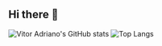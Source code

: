 ## Hi there 👋

<!--
**VorAd2/VorAd2** is a ✨ _special_ ✨ repository because its `README.md` (this file) appears on your GitHub profile.

Here are some ideas to get you started:

- 🔭 I’m currently working on ...
- 🌱 I’m currently learning ...
- 👯 I’m looking to collaborate on ...
- 🤔 I’m looking for help with ...
- 💬 Ask me about ...
- 📫 How to reach me: ...
- 😄 Pronouns: ...
- ⚡ Fun fact: ...
-->
![Vitor Adriano's GitHub stats](https://github-readme-stats.vercel.app/api?username=VorAd2&show_icons=true&theme=radical)
![Top Langs](https://github-readme-stats.vercel.app/api/top-langs/?username=VorAd2&langs_count=8&layout=donut&theme=radical)
